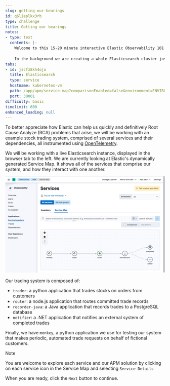 ```yaml
---
slug: getting-our-bearings
id: q6liaplkx3rb
type: challenge
title: Getting our bearings
notes:
- type: text
  contents: |-
    Welcome to this 15-20 minute interactive Elastic Observability 101 experience!

    In the background we are creating a whole Elasticsearch cluster just for you, loading some data and setting up some challenges. This process will take 2 - 3 minutes to complete before you get started. Once we're ready to go, click Start in the bottom right to head to the introduction.
tabs:
- id: jscfz8kh4ojo
  title: Elasticsearch
  type: service
  hostname: kubernetes-vm
  path: /app/apm/service-map?comparisonEnabled=false&environment=ENVIRONMENT_ALL&rangeFrom=now-15m&rangeTo=now
  port: 30001
difficulty: basic
timelimit: 600
enhanced_loading: null
---
```

To better appreciate how Elastic can help us quickly and definitively Root Cause Analyze (RCA) problems that arise, we will be working with an example stock trading system, comprised of several services and their dependencies, all instrumented using [OpenTelemetry](https://opentelemetry.io).

We will be working with a live Elasticsearch instance, displayed in the browser tab to the left. We are currently looking at Elastic's dynamically generated Service Map. It shows all of the services that comprise our system, and how they interact with one another.

![service-map.png](../assets/service-map.png)

Our trading system is composed of:
* `trader`: a python application that trades stocks on orders from customers
* `router`: a node.js application that routes committed trade records
* `recorder-java`: a Java application that records trades to a PostgreSQL database
* `notifier`: a .NET application that notifies an external system of completed trades

Finally, we have `monkey`, a python application we use for testing our system that makes periodic, automated trade requests on behalf of fictional customers.

> [!NOTE]
> You are welcome to explore each service and our APM solution by clicking on each service icon in the Service Map and selecting `Service Details`

When you are ready, click the `Next` button to continue.